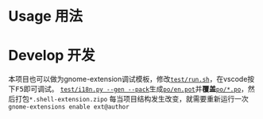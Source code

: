 # Usage 用法


# Develop 开发
本项目也可以做为gnome-extension调试模板，修改[`test/run.sh`](test/run.sh)，在vscode按下<kbd>F5</kbd>即可调试。
[`test/i18n.py --gen --pack`](test/i18n.py)生成[`po/en.pot`](po/en.pot)并**覆盖**[`po/*.po`](po/zh.po)，然后打包`*.shell-extension.zipo`
每当项目结构发生改变，就需要重新运行一次`gnome-extensions enable ext@author`